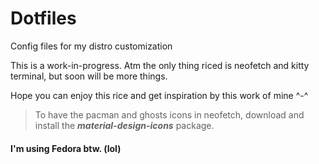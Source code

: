 # Dotfiles
Config files for my distro customization

This is a work-in-progress. Atm the only thing riced is neofetch and kitty terminal, but soon will be more things.

Hope you can enjoy this rice and get inspiration by this work of mine ^-^

> To have the pacman and ghosts icons in neofetch, download and install the ***material-design-icons*** package.

#### I'm using Fedora btw. (lol)
